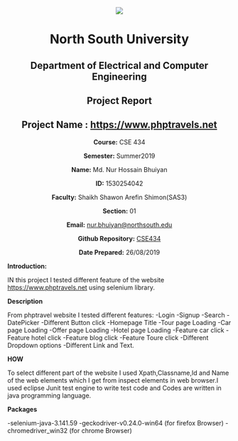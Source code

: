 <p align="center">
<img src="https://github.com/nhbsohel2/CSE434/blob/master/Project02/snap.png">
</p>

<div align="center">


# North South University </h5>
##  Department of Electrical and Computer Engineering </h3>

##  Project Report

## Project Name : https://www.phptravels.net

**Course:** CSE 434

**Semester:** Summer2019

**Name:** Md. Nur Hossain Bhuiyan

**ID:** 1530254042

**Faculty:** Shaikh Shawon Arefin Shimon(SAS3)

**Section:** 01

**Email:** nur.bhuiyan@northsouth.edu

**Github Repository:** [CSE434](https://github.com/nhbsohel2/CSE434)

**Date Prepared:** 26/08/2019
</div>



**Introduction:**

IN this project I tested different feature of the website  https://www.phptravels.net using selenium library. 


**Description**

From phptravel website I tested different features:
-Login
-Signup
-Search
-DatePicker
-Different Button click
-Homepage Title
-Tour page Loading
-Car page Loading
-Offer page Loading
-Hotel page Loading
-Feature car click
-Feature hotel click
-Feature blog click
-Feature Toure click
-Different Dropdown options
-Different Link and Text.

**HOW**

To select different part of the website I used Xpath,Classname,Id and Name of the web elements which I get from inspect elements in web browser.I used eclipse Junit test engine to write test code and Codes are written in java programming language.




**Packages**


-selenium-java-3.141.59
-geckodriver-v0.24.0-win64 (for firefox Browser)
-chromedriver_win32 (for chrome Browser)

